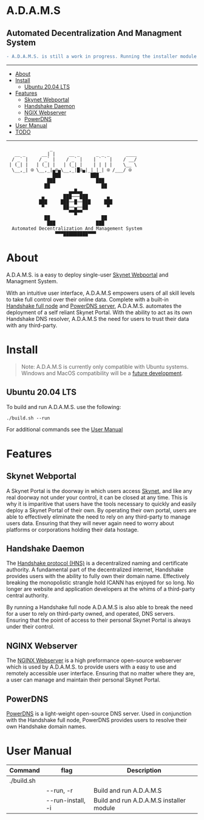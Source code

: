 # **A.D.A.M.S**
## **Automated Decentralization And Managment System**
```diff
- A.D.A.M.S. is still a work in progress. Running the installer module is not yet recommended.
```

***

- [About](#about)
- [Install](#how-to-run)
  - [Ubuntu 20.04 LTS](#ubuntu-2004-lts)
- [Features](#features)
  - [Skynet Webportal](#skynet-webportal)
  - [Handshake Daemon](#handshake-daemon)
  - [NGIX Webserver](#nginx-webserver)
  - [PowerDNS](#powerdns)
- [User Manual](#user-manual)
- [TODO](./TODO.md)

***

```
                _                                    
   __ _      __| |     __ _      _ _ _      ____     
  / _` |    / _` |    / _` |    | ` ` |    / __/     
 | (_| |   | (_| |   | (_| |    | | | |    \__ \     
  \__,_| ⍟ \__,_|▄⍟▄\__,_|█⍟▄|_|_|_| ⍟ /___/ ⍟  
                 ███           ███                   
               ███               ███                 
              ██                   ██                
                       ▄▄█▄▄                         
             ▄       ███───███       ▄               
            ███     ███──█──███     ███              
             ▀       ██──▄──██       ▀               
                       ▀▀█▀▀                         
              ██                   ██                
               ███               ███                 
  Automated Decentralization And Management System   
                  ▀▀▀█████████▀▀▀                   
```

# **About**
A.D.A.M.S. is a easy to deploy single-user [Skynet Webportal](https://portal-docs.skynetlabs.com) and Managment System.

With an intuitive user interface, A.D.A.M.S empowers users of all skill levels to take full control over their online data. Complete with a built-in [Handshake full node](https://github.com/handshake-org/hsd) and [PowerDNS server](https://github.com/PowerDNS/pdns), A.D.A.M.S. automates the deployment of a self reliant Skynet Portal. With the ability to act as its own Handshake DNS resolver, A.D.A.M.S the need for users to trust their data with any third-party.

# **Install**

> Note: A.D.A.M.S is currently only compatible with Ubuntu systems. Windows and MacOS compatibility will be a [future development](./TODO.md).

## Ubuntu 20.04 LTS

To build and run A.D.A.M.S. use the following:
```
./build.sh --run
```

For additional commands see the [User Manual](#user-manual)

# **Features**

## Skynet Webportal
A Skynet Portal is the doorway in which users access [Skynet](https://skynetlabs.com/about), and like any real doorway not under your control, it can be closed at any time. This is why it is imparitive that users have the tools necessary to quickly and easily deploy a Skynet Portal of their own. By operating their own portal, users are able to effectively eliminate the need to rely on any third-party to manage users data. Ensuring that they will never again need to worry about platforms or corporations holding their data hostage.

## Handshake Daemon

The [Handshake protocol (HNS)](https://handshake.org/) is a decentralized naming and certificate authority. A fundamental part of the decentralized internet, Handshake provides users with the ability to fully own their domain name. Effectively breaking the monopolistic strangle hold ICANN has enjoyed for so long. No longer are website and application developers at the whims of a third-party central authority.

By running a Handshake full node A.D.A.M.S is also able to break the need for a user to rely on third-party owned, and operated, DNS servers. Ensuring that the point of access to their personal Skynet Portal is always under their control.

## NGINX Webserver
The [NGINX Webserver](https://www.nginx.com/resources/wiki/) is a high preformance open-source webserver which is used by A.D.A.M.S. to provide users with a easy to use and remotely accessible user interface. Ensuring that no matter where they are, a user can manage and maintain their personal Skynet Portal.

## PowerDNS
[PowerDNS](https://www.powerdns.com/) is a light-weight open-source DNS server. Used in conjunction with the Handshake full node, PowerDNS provides users to resolve their own Handshake domain names.

# **User Manual**
| Command |flag|Description|
|--|--|--|
|./build.sh|||
||--run, -r|Build and run A.D.A.M.S|
||--run-install, -i|Build and run A.D.A.M.S installer module|